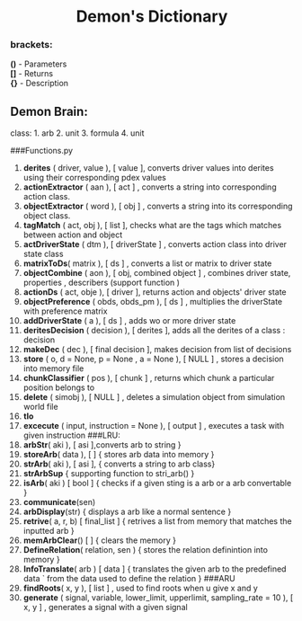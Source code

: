 <h1 align = center>Demon's Dictionary</h1>

<h3> brackets: </h3>

<b>()</b> - Parameters <br>
<b>[]</b> - Returns <br>
<b>{}</b> - Description
<h2>Demon Brain:</h2>
class:
1. arb
2. unit
3. formula
4. unit 


###Functions.py
1. **derites** ( driver, value ), [ value ], converts driver values into derites using their corresponding pdex values
2. **actionExtractor** ( aan ), [ act ] , converts a string into corresponding action class.
3. **objectExtractor** ( word ), [ obj ] , converts a string into its corresponding object class.
4. **tagMatch** ( act, obj ), [ list ], checks what are the tags which matches between action and object
5. **actDriverState** ( dtm ), [ driverState ] , converts action class into driver state class
6. **matrixToDs**( matrix ), [ ds ] , converts a list or matrix to driver state
7. **objectCombine** ( aon ), [ obj, combined object ] , combines driver state, properties , describers (support function )
8. **actionDs** ( act, obje ), [ driver ], returns action and objects' driver state
9. **objectPreference** ( obds, obds_pm ), [ ds ] , multiplies the driverState with preference matrix
10. **addDriverState** ( a ), [ ds ] , adds wo or more driver state
11. **deritesDecision** ( decision ), [ derites ], adds all the derites of a class : decision 
12. **makeDec** ( dec ), [ final decision ], makes decision from list of decisions
13. **store** ( o, d = None, p = None , a = None ), [ NULL ] , stores a decision into memory file
14. **chunkClassifier** ( pos ), [ chunk ] , returns which chunk a particular position belongs to
15. **delete** ( simobj ), [ NULL ] , deletes a simulation object from simulation world file
16. **tlo**
17. **excecute** ( input, instruction = None ), [ output ] , executes a task with given instruction
###LRU:
18. **arbStr**( aki ), [ asi ],converts arb to string }
19. **storeArb**( data ), [ ] { stores arb data into memory }
20. **strArb**( aki ), [ asi ], { converts a string to arb class}
21. **strArbSup** { supporting function to stri_arb() }
22. **isArb**( aki ) [ bool ] { checks if a given sting is a arb or a arb convertable }
23. **communicate**(sen)
24. **arbDisplay**(str) { displays a arb like a normal sentence }
25. **retrive**( a, r, b) [ final_list ] { retrives a list from memory that matches the inputted arb }
26. **memArbClear**() [ ] { clears the memory }
27. **DefineRelation**( relation, sen ) { stores the relation definintion into memory }
28. **InfoTranslate**( arb ) [ data ] { translates the given arb to the predefined data ` from the data used to define the relation }
###ARU
29. **findRoots**( x, y ), [ list ] , used to find roots when u give x and y
30. **generate** ( signal, variable, lower_limit, upperlimit, sampling_rate = 10 ), [ x, y ] , generates a signal with a given signal 
